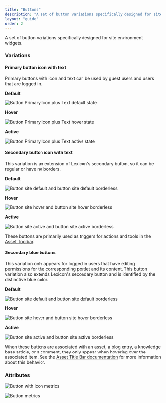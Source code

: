 ```yaml
---
title: "Buttons"
description: "A set of button variations specifically designed for site environment widgets."
layout: "guide"
order: 2
---
```


A set of button variations specifically designed for site environment widgets.

### Variations

#### Primary button icon with text

Primary buttons with icon and text can be used by guest users and users that are logged in.

**Default**

![Button Primary Icon plus Text default state](/images/lexicon/sites/ButtonSitesPrimaryIconTextDefault.jpg)

**Hover**

![Button Primary Icon plus Text hover state](/images/lexicon/sites/ButtonSItesPrimaryIconTextHover.jpg)

**Active**

![Button Primary Icon plus Text active state](/images/lexicon/sites/ButtonSitesPrimaryIconTextActive.jpg)

#### Secondary button icon with text

This variation is an extension of Lexicon's secondary button, so it can be regular or have no borders.

**Default**

![Button site default and button site default borderless](/images/lexicon/sites/ButtonSitesDefault.jpg)

**Hover**

![Button site hover and button site hover borderless](/images/lexicon/sites/ButtonSitesHover.jpg)

**Active**

![Button site active and button site active borderless](/images/lexicon/sites/ButtonSitesActive.jpg)

These buttons are primarily used as triggers for actions and tools in the [Asset Toolbar](./assetToolbar).

#### Secondary blue buttons

This variation only appears for logged in users that have editing permissions for the corresponding portlet and its content. This button variation also extends Lexicon's secondary button and is identified by the distinctive blue color.

**Default**

![Button site default and button site default borderless](/images/lexicon/sites/ButtonSitesBlueDefault.jpg)

**Hover**

![Button site hover and button site hover borderless](/images/lexicon/sites/ButtonSitesBlueHover.jpg)

**Active**

![Button site active and button site active borderless](/images/lexicon/sites/ButtonSitesBlueActive.jpg)


When these buttons are associated with an asset, a blog entry, a knowledge base article, or a comment, they only appear when hovering over the associated item. See the [Asset Title Bar documentation](./assetTitleBar) for more information about this behavior.

### Attributes

![Button with icon metrics](/images/lexicon/sites/ButtonSitesIconMetrics.jpg)

![Button metrics](/images/lexicon/sites/ButtonSitesMetrics.jpg)
